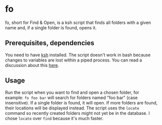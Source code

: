 fo
==
fo, short for Find & Open, is a ksh script that finds all folders with a given name and, if a single folder is found, opens it.

Prerequisites, dependencies
---------------------------
You need to have [ksh][1] installed. The script doesn't work in bash because changes to variables are lost within a piped process. You can read a discussion about this [here][2].

[1]: http://www.kornshell.com/
[2]: http://ubuntuforums.org/showthread.php?t=312017

Usage
-----
Run the script when you want to find and open a chosen folder, for example: `fo foo bar` will search for folders named "foo bar" (case insensitive).
If a single folder is found, it will open.
If more folders are found, their locations will be displayed instead.
The script uses the `locate` command so recently created folders might not yet be in the database. I chose `locate` over `find` because it's much faster.